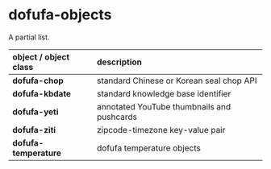 # dofufa-objects

A partial list.

| object / object class | description |
|:--|:--|
| **dofufa-chop** | standard Chinese or Korean seal chop API |
| **dofufa-kbdate** | standard knowledge base identifier |
| **dofufa-yeti** | annotated YouTube thumbnails and pushcards |
| **dofufa-ziti** | zipcode-timezone key-value pair |
| **dofufa-temperature** | dofufa temperature objects |
